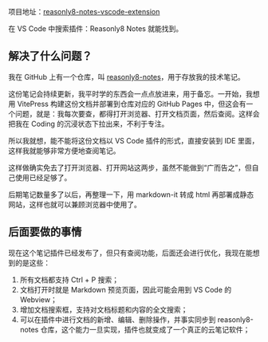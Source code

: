 项目地址：[reasonly8-notes-vscode-extension](https://github.com/reasonly8/reasonly8-notes-vscode-extension)

在 VS Code 中搜索插件：Reasonly8 Notes 就能找到。

## 解决了什么问题？

我在 GitHub 上有一个仓库，叫 [reasonly8-notes](https://github.com/reasonly8/reasonly8-notes)，用于存放我的技术笔记。

这份笔记会持续更新，我平时学的东西会一点点放进来，用于备忘。一开始，我想用 VitePress 构建这份文档并部署到仓库对应的 GitHub Pages 中，但这会有一个问题，就是：我每次要查，都得打开浏览器、打开文档页面，然后查阅。这样会把我在 Coding 的沉浸状态下拉出来，不利于专注。

所以我就想，能不能将这份文档以 VS Code 插件的形式，直接安装到 IDE 里面，这样我就能够非常方便地查阅笔记。

这样做确实免去了打开浏览器、打开网站这两步，虽然不能做到“广而告之”，但自己使用已经足够了。

后期笔记数量多了以后，再整理一下，用 markdown-it 转成 html 再部署成静态网站，这样也就可以兼顾浏览器中使用了。

## 后面要做的事情

现在这个笔记插件已经发布了，但只有查阅功能，后面还会进行优化，我现在能想到的是这些：

1. 所有文档都支持 Ctrl + P 搜索；
2. 文档打开时就是 Markdown 预览页面，因此可能会用到 VS Code 的 Webview；
3. 增加文档搜索框，支持对文档标题和内容的全文搜索；
4. 可以在插件中进行文档的新增、编辑、删除操作，并事实同步到 reasonly8-notes 仓库，这个能力一旦实现，插件也就变成了一个真正的云笔记软件；
